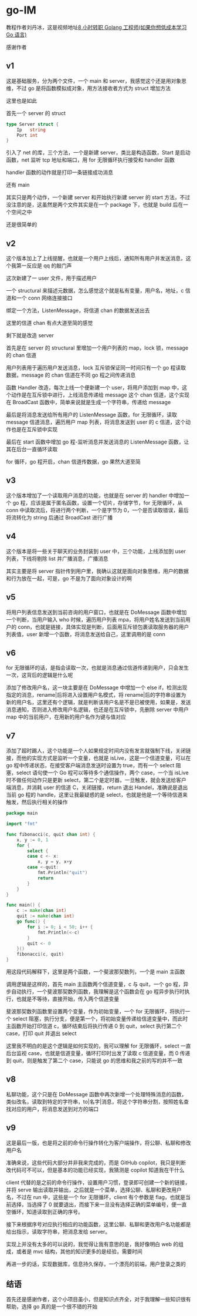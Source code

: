 # go-IM

教程作者刘丹冰，这是视频地址[8 小时转职 Golang 工程师(如果你想低成本学习 Go 语言)](https://www.bilibili.com/video/BV1gf4y1r79E)

感谢作者

## v1

这是基础服务，分为两个文件，一个 main 和 server，我感觉这个还是用对象思维，不过 go 是将函数模拟成对象，用方法接收者方式为 struct 增加方法

这里也是如此

首先一个 server 的 struct

```go
type Server struct {
	Ip   string
	Port int
}
```

引入了 net 的库，三个方法，一个是新建 server，类比是构造函数，Start 是启动函数，net 监听 tcp 地址和端口，用 for 无限循环执行接受和 handler 函数

handler 函数的动作就是打印一条链接成功消息

还有 main

其实只是两个动作，一个新建 server 和开始执行新建 server 的 start 方法，不过没注意的是，这虽然是两个文件其实是在一个 package 下，也就是 build 后在一个空间之中

还是很简单的

## v2

这个版本加上了上线提醒，也就是一个用户上线后，通知所有用户并发送消息，这个我第一反应是 qq 的敲门声

这次新建了一 user 文件，用于描述用户

一个 structural 来描述元数据，怎么感觉这个就是私有变量，用户名，地址，c 信道和一个 conn 网络连接接口

绑定一个方法，ListenMessage，将信道 chan 的数据发送出去

这里的信道 chan 有点大道至简的感觉

剩下就是改造 server

首先是在 server 的 structural 里增加一个用户列表的 map，lock 锁，message 的 chan 信道

用户列表用于遍历用户发送消息，lock 互斥锁保证同一时间只有一个 go 程读取数据，message 的 chan 信道在不同 go 程之间传递消息

函数 Handler 改造，每次上线一个便新建一个 user，将用户添加到 map 中，这个动作是在互斥锁中进行，上线消息传递给 message 这个 chan 信道，这个实现在 BroadCast 函数中，简单来说就是生成一个字符串，传递给 message

最后是将消息发送给所有用户的 ListenMessage 函数，for 无限循环，读取 message 信道消息，遍历用户 map 列表，将消息发送到 user 的 c 信道，这个动作也是在互斥锁中实现

最后在 start 函数中增加 go 程-监听消息并发送消息的 ListenMessage 函数，让其在后台一直循环读取

for 循环，go 程开启，chan 信道传数据，go 果然大道至简

## v3

这个版本增加了一个读取用户消息的功能，也就是在 server 的 handler 中增加一个 go 程，应该是属于匿名函数，设置一个切片，存储字节，for 无限循环，从 conn 中读取流后，将进行两个判断，一个是字节为 0，一个是否读取错误，最后将流转化为 string 后通过 BroadCast 进行广播

## v4

这个版本是将一些关于聊天的业务封装到 user 中，三个功能，上线添加到 user 列表，下线将剔除 list 并广播消息，广播消息

其实主要是将 server 指针传到用户里，我确认这就是面向对象思维，用户的数据和行为放在一起，可是，go 不是为了面向对象设计的啊

## v5

将用户列表信息发送到当前咨询的用户窗口，也就是在 DoMessage 函数中增加一个判断，当用户输入 who 时候，遍历用户列表 mpa，将用户姓名发送到当前用户的 conn，也就是链接，具体实现是判断，后面用互斥锁包裹读取服务器的用户列表值，user 新增一个函数，将消息发送给自己，这里调用的是 conn

## v6

for 无限循环的话，是指会读取一次，也就是消息通过信道传递到用户，只会发生一次，这背后的逻辑是什么呢

添加了修改用户名，这一块主要是在 DoMessage 中增加一个 else if，检测出现指定的消息，rename|后将进入设置用户名模式，将 rename|后的字符串设置为新的用户名，这里还有个逻辑，就是判断该用户名是不是已被使用，如果是，发送消息通知，否则进入修改用户名逻辑，也还是在互斥锁中，先删除 server 中用户 map 中的当前用户，在用新的用户名作为键与值对应

## v7

添加了超时踢人，这个功能是一个人如果规定时间内没有发言就强制下线，关闭链接，而他的实现方式是监听一个变量，也就是 isLive，这是一个信道变量，可以在 go 程中传递状态，在接受客户端消息发送时设置为 true，而有一个 select 阻塞，select 语句使一个 Go 程可以等待多个通信操作，两个 case，一个当 isLive 时不做任何动作只是更新 select，第二个是定时器，一旦触发，就会发送给客户端消息，并消耗 user 的信道 C，关闭链接，return 退出 Handel，准确说是退出当前 go 程的 handle，这里让我最疑惑的是 select，也就是他是一个等待信道来触发，然后执行相关的操作

```go
package main

import "fmt"

func fibonacci(c, quit chan int) {
	x, y := 0, 1
	for {
		select {
		case c <- x:
			x, y = y, x+y
		case <-quit:
			fmt.Println("quit")
			return
		}
	}
}

func main() {
	c := make(chan int)
	quit := make(chan int)
	go func() {
		for i := 0; i < 50; i++ {
			fmt.Println(<-c)
		}
		quit <- 0
	}()
	fibonacci(c, quit)
}
```

用这段代码解释下，这里是两个函数，一个斐波那契数列，一个是 main 主函数

调用逻辑是这样的，首先 main 主函数两个信道变量，c 与 quit，一个 go 程，异步自动执行，一个斐波那契数列函数，我理解是这个函数会在 go 程异步执行时执行，也就是不等待，直接开始，传入两个信道变量

斐波那契数列函数里设置两个变量，作为初始变量，一个 for 无限循环，将执行一个 select 阻塞，执行分支，便是第一个，将初始变量传递给信道变量中，而此时主函数开始打印信道 c，循环结束后将执行传递 0 到 quit，select 执行第二个 case，打印 quit 并退出 select

这里我不明白的是这个逻辑是如何实现的，我可以理解 for 无限循环，select 一直后台监视 case，也就是信道变量，循环打印时出发了读取 c 信道变量，而 0 传递到 quit，则是触发了第二个 case，只能说 go 的思维和我之前的写的并不一致

## v8

私聊功能，这个只是在 DoMessage 函数中再次新增一个处理特殊消息的函数，类似改名，读取到特定的字符串，to|名字|消息，将这个字符串分割，按照姓名查找对应的用户，将消息发送到对方的端口

## v9

这是最后一版，也是将之前的命令行操作转化为客户端操作，将公聊、私聊和修改用户名

准确来说，这些代码大部分并非我来完成的，而是 GitHub copilot，我只是判断改代码可不可以，但是基本的功能已经实现，我猜测是 copilot 知道我在干什么

client 代替的是之前的命令行操作，设置用户习惯，登录即可创建一个新的链接，并将 serve 输出读取并输出，之后就是一个菜单，选择公聊、私聊和更改用户名，不过在 run 中，这些是一个 for 无限循环，client 有个参数是 flag，也就是当前选择，当选择了 0 就要退出，而接下来一旦没有选择正确的菜单编号，便一直空循环，知道读取到正确的序号。

接下来根据序号对应执行相应的功能函数，这里公聊、私聊和更改用户名功能都是给出指示，读取字符串，把消息发给 server。

实现上并没有太多的可以说的，我觉得让我有意思的是，我好像明白 web 的组成，或者是 mvc 结构，其他的知识更多的是经验，需要时间

再进一步的话，实现数据库，信息持久保存，一个漂亮的前端，用户登录之类的

## 结语

首先还是感谢作者，这个小项目虽小，但是知识点齐全，对于我理解一些知识很有帮助，选择 go 真的是一个很不错的开始
